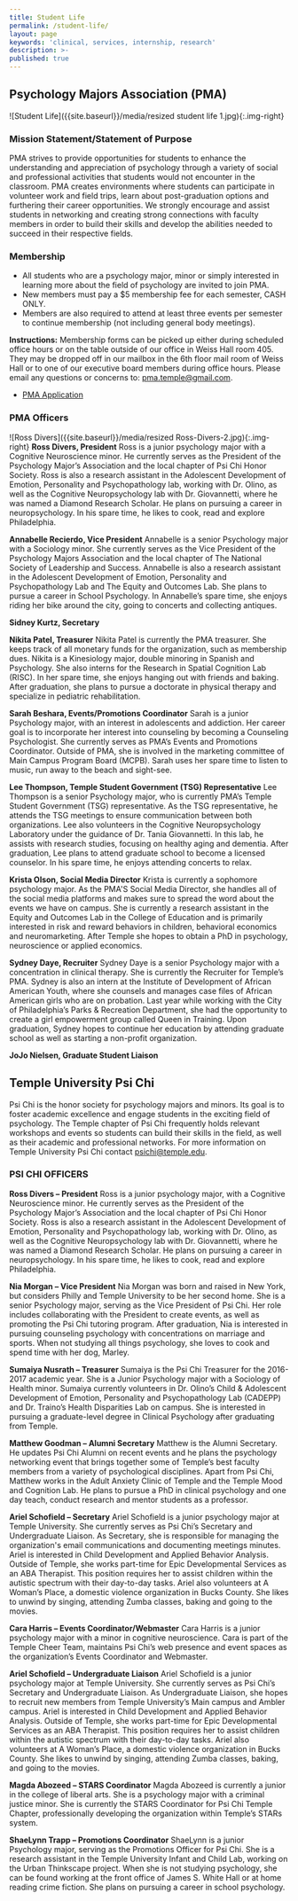 ```yaml
---
title: Student Life
permalink: /student-life/
layout: page
keywords: 'clinical, services, internship, research'
description: >-
published: true
---
```

## Psychology Majors Association (PMA)
![Student Life]({{site.baseurl}}/media/resized student life 1.jpg){:.img-right}
### Mission Statement/Statement of Purpose
PMA strives to provide opportunities for students to enhance the understanding and appreciation of psychology through a variety of social and professional activities that students would not encounter in the classroom. PMA creates environments where students can participate in volunteer work and field trips, learn about post-graduation options and furthering their career opportunities. We strongly encourage and assist students in networking and creating strong connections with faculty members in order to build their skills and develop the abilities needed to succeed in their respective fields.

### Membership
- All students who are a psychology major, minor or simply interested in learning more about the field of psychology are invited to join PMA.
- New members must pay a $5 membership fee for each semester, CASH ONLY.
- Members are also required to attend at least three events per semester to continue membership (not including general body meetings).

**Instructions:** 
Membership forms can be picked up either during scheduled office hours or on the table outside of our office in Weiss Hall room 405. They may be dropped off in our mailbox in the 6th floor mail room of Weiss Hall or to one of our executive board members during office hours. Please email any questions or concerns to: [pma.temple@gmail.com](mailto:pma.temple@gmail.com).
- [PMA Application](https://liberalarts.temple.edu/sites/liberalarts/files/pma_application_form.pdf) 

### PMA Officers
![Ross Divers]({{site.baseurl}}/media/resized Ross-Divers-2.jpg){:.img-right}
**Ross Divers, President**
Ross is a junior psychology major with a Cognitive Neuroscience minor. He currently serves as the President of the Psychology Major’s Association and the local chapter of Psi Chi Honor Society. Ross is also a research assistant in the Adolescent Development of Emotion, Personality and Psychopathology lab, working with Dr. Olino, as well as the Cognitive Neuropsychology lab with Dr. Giovannetti, where he was named a Diamond Research Scholar. He plans on pursuing a career in neuropsychology. In his spare time, he likes to cook, read and explore Philadelphia.

**Annabelle Recierdo, Vice President**
Annabelle is a senior Psychology major with a Sociology minor. She currently serves as the Vice President of the Psychology Majors Association and the local chapter of The National Society of Leadership and Success. Annabelle is also a research assistant in the Adolescent Development of Emotion, Personality and Psychopathology Lab and The Equity and Outcomes Lab. She plans to pursue a career in School Psychology. In Annabelle’s spare time, she enjoys riding her bike around the city, going to concerts and collecting antiques.

**Sidney Kurtz, Secretary**

**Nikita Patel, Treasurer**
Nikita Patel is currently the PMA treasurer. She keeps track of all monetary funds for the organization, such as membership dues. Nikita is a Kinesiology major, double minoring in Spanish and Psychology. She also interns for the Research in Spatial Cognition Lab (RISC). In her spare time, she enjoys hanging out with friends and baking. After graduation, she plans to pursue a doctorate in physical therapy and specialize in pediatric rehabilitation.

**Sarah Beshara, Events/Promotions Coordinator**
Sarah is a junior Psychology major, with an interest in adolescents and addiction. Her career goal is to incorporate her interest into counseling by becoming a Counseling Psychologist. She currently serves as PMA’s Events and Promotions Coordinator. Outside of PMA, she is involved in the marketing committee of Main Campus Program Board (MCPB). Sarah uses her spare time to listen to music, run away to the beach and sight-see.

**Lee Thompson, Temple Student Government (TSG) Representative**
Lee Thompson is a senior Psychology major, who is currently PMA’s Temple Student Government (TSG) representative. As the TSG representative, he attends the TSG meetings to ensure communication between both organizations. Lee also volunteers in the Cognitive Neuropsychology Laboratory under the guidance of Dr. Tania Giovannetti.  In this lab, he assists with research studies, focusing on healthy aging and dementia. After graduation, Lee plans to attend graduate school to become a licensed counselor. In his spare time, he enjoys attending concerts to relax.

**Krista Olson, Social Media Director**
Krista is currently a sophomore psychology major. As the PMA'S Social Media Director, she handles all of the social media platforms and makes sure to spread the word about the events we have on campus. She is currently a research assistant in the Equity and Outcomes Lab in the College of Education and is primarily interested in risk and reward behaviors in children, behavioral economics and neuromarketing. After Temple she hopes to obtain a PhD in psychology, neuroscience or applied economics.

**Sydney Daye, Recruiter**
Sydney Daye is a senior Psychology major with a concentration in clinical therapy. She is currently the Recruiter for Temple’s PMA. Sydney is also an intern at the Institute of Development of African American Youth, where she counsels and manages case files of African American girls who are on probation. Last year while working with the City of Philadelphia’s Parks & Recreation Department, she had the opportunity to create a girl empowerment group called Queen in Training. Upon graduation, Sydney hopes to continue her education by attending graduate school as well as starting a non-profit organization.

**JoJo Nielsen, Graduate Student Liaison**

## Temple University Psi Chi
Psi Chi is the honor society for psychology majors and minors. Its goal is to foster academic excellence and engage students in the exciting field of psychology. The Temple chapter of Psi Chi frequently holds relevant workshops and events so students can build their skills in the field, as well as their academic and professional networks. For more information on Temple University Psi Chi contact [psichi@temple.edu](psichi@temple.edu).

### PSI CHI OFFICERS
**Ross Divers – President**
Ross is a junior psychology major, with a Cognitive Neuroscience minor. He currently serves as the President of the Psychology Major’s Association and the local chapter of Psi Chi Honor Society. Ross is also a research assistant in the Adolescent Development of Emotion, Personality and Psychopathology lab, working with Dr. Olino, as well as the Cognitive Neuropsychology lab with Dr. Giovannetti, where he was named a Diamond Research Scholar. He plans on pursuing a career in neuropsychology. In his spare time, he likes to cook, read and explore Philadelphia.

**Nia Morgan – Vice President**
Nia Morgan was born and raised in New York, but considers Philly and Temple University to be her second home. She is a senior Psychology major, serving as the Vice President of Psi Chi. Her role includes collaborating with the President to create events, as well as promoting the Psi Chi tutoring program. After graduation, Nia is interested in pursuing counseling psychology with concentrations on marriage and sports. When not studying all things psychology, she loves to cook and spend time with her dog, Marley.

**Sumaiya Nusrath – Treasurer**
Sumaiya is the Psi Chi Treasurer for the 2016-2017 academic year. She is a Junior Psychology major with a Sociology of Health minor. Sumaiya currently volunteers in Dr. Olino’s Child & Adolescent Development of Emotion, Personality and Psychopathology Lab (CADEPP) and Dr. Traino’s Health Disparities Lab on campus. She is interested in pursuing a graduate-level degree in Clinical Psychology after graduating from Temple.

**Matthew Goodman – Alumni Secretary**
Matthew is the Alumni Secretary. He updates Psi Chi Alumni on recent events and he plans the psychology networking event that brings together some of Temple’s best faculty members from a variety of psychological disciplines. Apart from Psi Chi, Matthew works in the Adult Anxiety Clinic of Temple and the Temple Mood and Cognition Lab. He plans to pursue a PhD in clinical psychology and one day teach, conduct research and mentor students as a professor.

**Ariel Schofield – Secretary**
Ariel Schofield is a junior psychology major at Temple University. She currently serves as Psi Chi’s Secretary and Undergraduate Liaison. As Secretary, she is responsible for managing the organization's email communications and documenting meetings minutes. Ariel is interested in Child Development and Applied Behavior Analysis. Outside of Temple, she works part-time for Epic Developmental Services as an ABA Therapist. This position requires her to assist children within the autistic spectrum with their day-to-day tasks. Ariel also volunteers at A Woman’s Place, a domestic violence organization in Bucks County. She likes to unwind by singing, attending Zumba classes, baking and going to the movies.

**Cara Harris – Events Coordinator/Webmaster**
Cara Harris is a junior psychology major with a minor in cognitive neuroscience. Cara is part of the Temple Cheer Team, maintains Psi Chi’s web presence and event spaces as the organization’s Events Coordinator and Webmaster.

**Ariel Schofield – Undergraduate Liaison**
Ariel Schofield is a junior psychology major at Temple University.  She currently serves as Psi Chi’s Secretary and Undergraduate Liaison. As Undergraduate Liaison, she hopes to recruit new members from Temple University’s Main campus and Ambler campus. Ariel is interested in Child Development and Applied Behavior Analysis. Outside of Temple, she works part-time for Epic Developmental Services as an ABA Therapist. This position requires her to assist children within the autistic spectrum with their day-to-day tasks. Ariel also volunteers at A Woman’s Place, a domestic violence organization in Bucks County. She likes to unwind by singing, attending Zumba classes, baking, and going to the movies.

**Magda Abozeed – STARS Coordinator**
Magda Abozeed is currently a junior in the college of liberal arts. She is a psychology major with a criminal justice minor. She is currently the STARS Coordinator for Psi Chi Temple Chapter, professionally developing the organization within Temple’s STARs system.

**ShaeLynn Trapp – Promotions Coordinator**
ShaeLynn is a junior Psychology major, serving as the Promotions Officer for Psi Chi. She is a research assistant in the Temple University Infant and Child Lab, working on the Urban Thinkscape project. When she is not studying psychology, she can be found working at the front office of James S. White Hall or at home reading crime fiction. She plans on pursuing a career in school psychology.
